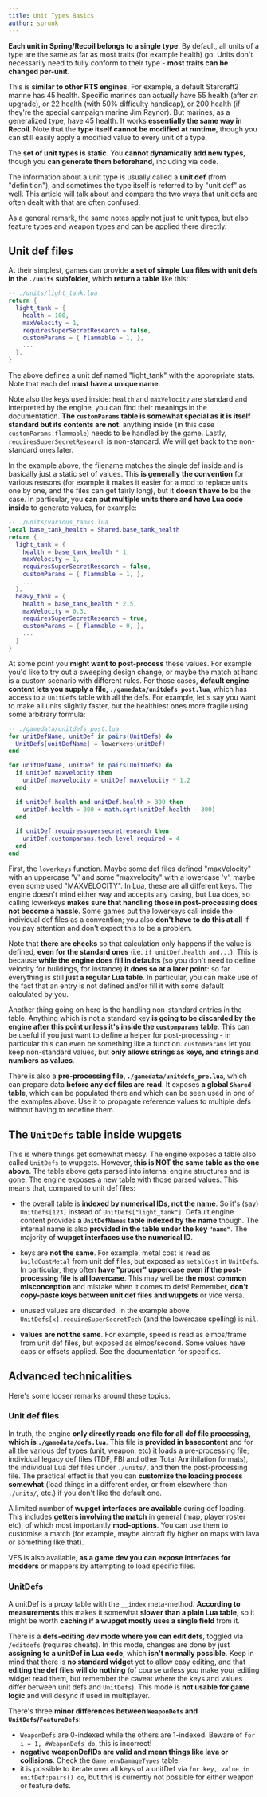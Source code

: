 ```yaml
---
title: Unit Types Basics
author: sprunk
---
```


**Each unit in Spring/Recoil belongs to a single type**.
By default, all units of a type are the same as far as most traits (for example health) go.
Units don't necessarily need to fully conform to their type - **most traits can be changed per-unit**.

This is **similar to other RTS engines**.
For example, a default Starcraft2 marine has 45 health.
Specific marines can actually have 55 health (after an upgrade), or 22 health (with 50% difficulty handicap), or 200 health (if they're the special campaign marine Jim Raynor).
But marines, as a generalized type, have 45 health.
It works **essentially the same way in Recoil**.
Note that the **type itself cannot be modified at runtime**, though you can still easily apply a modified value to every unit of a type.

The **set of unit types is static**.
You **cannot dynamically add new types**, though you **can generate them beforehand**, including via code.

The information about a unit type is usually called a **unit def** (from "definition"), and sometimes the type itself is referred to by "unit def" as well.
This article will talk about and compare the two ways that unit defs are often dealt with that are often confused.

As a general remark, the same notes apply not just to unit types, but also feature types and weapon types and can be applied there directly.

## Unit def files

At their simplest, games can provide **a set of simple Lua files with unit defs in the `./units` subfolder**, which **return a table** like this:
```lua
-- ./units/light_tank.lua
return {
  light_tank = {
    health = 100,
    maxVelocity = 1,
    requiresSuperSecretResearch = false,
    customParams = { flammable = 1, },
    ...
  },
}
```
The above defines a unit def named "light_tank" with the appropriate stats.
Note that each def **must have a unique name**.

Note also the keys used inside: `health` and `maxVelocity` are standard and interpreted by the engine, you can find their meanings in the documentation.
**The `customParams` table is somewhat special as it is itself standard but its contents are not**: anything inside (in this case `customParams.flammable`) needs to be handled by the game.
Lastly, `requiresSuperSecretResearch` is non-standard.
We will get back to the non-standard ones later.

In the example above, the filename matches the single def inside and is basically just a static set of values.
This **is generally the convention** for various reasons (for example it makes it easier for a mod to replace units one by one, and the files can get fairly long), but it **doesn't have to** be the case.
In particular, you **can put multiple units there and have Lua code inside** to generate values, for example:
```lua
-- ./units/various_tanks.lua
local base_tank_health = Shared.base_tank_health
return {
  light_tank = {
    health = base_tank_health * 1,
    maxVelocity = 1,
    requiresSuperSecretResearch = false,
    customParams = { flammable = 1, },
    ...
  },
  heavy_tank = {
    health = base_tank_health * 2.5,
    maxVelocity = 0.3,
    requiresSuperSecretResearch = true,
    customParams = { flammable = 0, },
    ...
  }
}
```

At some point you **might want to post-process** these values.
For example you'd like to try out a sweeping design change, or maybe the match at hand is a custom scenario with different rules.
For those cases, **default engine content lets you supply a file, `./gamedata/unitdefs_post.lua`**, which has access to a `UnitDefs` table with all the defs.
For example, let's say you want to make all units slightly faster, but the healthiest ones more fragile using some arbitrary formula:
```lua
-- ./gamedata/unitdefs_post.lua
for unitDefName, unitDef in pairs(UnitDefs) do
  UnitDefs[unitDefName] = lowerkeys(unitDef)
end

for unitDefName, unitDef in pairs(UnitDefs) do
  if unitDef.maxvelocity then
    unitDef.maxvelocity = unitDef.maxvelocity * 1.2
  end

  if unitDef.health and unitDef.health > 300 then
    unitDef.health = 300 + math.sqrt(unitDef.health - 300)
  end

  if unitDef.requiressupersecretresearch then
    unitDef.customparams.tech_level_required = 4
  end
end
```

First, the `lowerkeys` function.
Maybe some def files defined "maxVelocity" with an uppercase 'V' and some "maxvelocity" with a lowercase 'v', maybe even some used "MAXVELOCITY".
In Lua, these are all different keys.
The engine doesn't mind either way and accepts any casing, but Lua does, so calling lowerkeys **makes sure that handling those in post-processing does not become a hassle**.
Some games put the lowerkeys call inside the individual def files as a convention; you also **don't have to do this at all** if you pay attention and don't expect this to be a problem.

Note that **there are checks** so that calculation only happens if the value is defined, **even for the standard ones** (i.e. `if unitDef.health and...`).
This is because **while the engine does fill in defaults** (so you don't need to define velocity for buildings, for instance) **it does so at a later point**: so far everything is still **just a regular Lua table**.
In particular, you can make use of the fact that an entry is not defined and/or fill it with some default calculated by you.

Another thing going on here is the handling non-standard entries in the table.
Anything which is not a standard key **is going to be discarded by the engine after this point unless it's inside the `customparams` table**.
This can be useful if you just want to define a helper for post-processing - in particular this can even be something like a function.
`customParams` let you keep non-standard values, but **only allows strings as keys, and strings and numbers as values**.

There is also a **pre-processing file, `./gamedata/unitdefs_pre.lua`**, which can prepare data **before any def files are read**.
It exposes **a global `Shared` table**, which can be populated there and which can be seen used in one of the examples above.
Use it to propagate reference values to multiple defs without having to redefine them.

## The `UnitDefs` table inside wupgets

This is where things get somewhat messy. The engine exposes a table also called `UnitDefs` to wupgets.
However, **this is NOT the same table as the one above**.
The table above gets parsed into internal engine structures and is gone.
The engine exposes a new table with those parsed values. This means that, compared to unit def files:

 * the overall table is **indexed by numerical IDs, not the name**.
So it's (say) `UnitDefs[123]` instead of `UnitDefs["light_tank"]`.
Default engine content provides **a `UnitDefNames` table indexed by the name** though.
The internal name is also **provided in the table under the key `"name"`**.
The majority of **wupget interfaces use the numerical ID**.

 * keys are **not the same**.
For example, metal cost is read as `buildCostMetal` from unit def files, but exposed as `metalCost` in `UnitDefs`.
In particular, they often **have "proper" uppercase even if the post-processing file is all lowercase**.
This may well be **the most common misconception** and mistake when it comes to defs!
Remember, **don't copy-paste keys between unit def files and wupgets** or vice versa.

 * unused values are discarded.
In the example above, `UnitDefs[x].requireSuperSecretTech` (and the lowercase spelling) is `nil`.

 * **values are not the same**.
For example, speed is read as elmos/frame from unit def files, but exposed as elmos/second.
Some values have caps or offsets applied. See the documentation for specifics.

## Advanced technicalities

Here's some looser remarks around these topics.

### Unit def files

In truth, the engine **only directly reads one file for all def file processing, which is `./gamedata/defs.lua`**.
This file is **provided in basecontent** and for all the various def types (unit, weapon, etc) it loads a pre-processing file, individual legacy def files (TDF, FBI and other Total Annihilation formats), the individual Lua def files under `./units/`, and then the post-processing file.
The practical effect is that you can **customize the loading process somewhat** (load things in a different order, or from elsewhere than `./units/`, etc.) if you don't like the default one.

A limited number of **wupget interfaces are available** during def loading.
This includes **getters involving the match** in general (map, player roster etc), of which most importantly **mod-options**.
You can use them to customise a match (for example, maybe aircraft fly higher on maps with lava or something like that).

VFS is also available, **as a game dev you can expose interfaces for modders** or mappers by attempting to load specific files.

### UnitDefs

A unitDef is a proxy table with the `__index` meta-method.
**According to measurements** this makes it somewhat **slower than a plain Lua table**, so it might be worth **caching if a wupget mostly uses a single field** from it.

There is a **defs-editing dev mode where you can edit defs**, toggled via `/editdefs` (requires cheats).
In this mode, changes are done by just **assigning to a unitDef in Lua code**, which **isn't normally possible**.
Keep in mind that there is **no standard widget** yet to allow easy editing, and that **editing the def files will do nothing**
(of course unless you make your editing widget read them, but remember the caveat where the keys and values differ between
unit defs and `UnitDefs`). This mode is **not usable for game logic** and will desync if used in multiplayer.

There's three **minor differences between `WeaponDefs` and `UnitDefs`/`FeatureDefs`**:
 * `WeaponDefs` are 0-indexed while the others are 1-indexed. Beware of `for i = 1, #WeaponDefs do`, this is incorrect!
 * **negative weaponDefIDs are valid and mean things like lava or collisions**. Check the `Game.envDamageTypes` table.
 * it is possible to iterate over all keys of a unitDef via `for key, value in unitDef:pairs() do`, but this is currently not possible for either weapon or feature defs.
